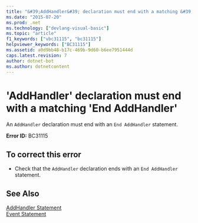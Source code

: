 ```yaml
---
title: "&#39;AddHandler&#39; declaration must end with a matching &#39;End AddHandler&#39;"
ms.date: "2015-07-20"
ms.prod: .net
ms.technology: ["devlang-visual-basic"]
ms.topic: "article"
f1_keywords: ["vbc31115", "bc31115"]
helpviewer_keywords: ["BC31115"]
ms.assetid: a0d9bb48-b17c-469b-9d60-b6ee7951444d
caps.latest.revision: 7
author: dotnet-bot
ms.author: dotnetcontent
---
```

# &#39;AddHandler&#39; declaration must end with a matching &#39;End AddHandler&#39;
An `AddHandler` declaration must end with an `End AddHandler` statement.  
  
 **Error ID:** BC31115  
  
## To correct this error  
  
-   Check that the `AddHandler` declaration ends with an `End AddHandler` statement.  
  
## See Also  
 [AddHandler Statement](../../visual-basic/language-reference/statements/addhandler-statement.md)   
 [Event Statement](../../visual-basic/language-reference/statements/event-statement.md)
